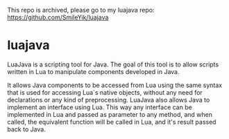 This repo is archived, please go to my luajava repo: https://github.com/SmileYik/luajava

luajava
=======

LuaJava is a scripting tool for Java. The goal of this tool is to allow scripts written in Lua to manipulate components developed in Java. 

It allows Java components to be accessed from Lua using the same syntax that is used for accessing Lua`s native objects, without any need 
for declarations or any kind of preprocessing.  LuaJava also allows Java to implement an interface using Lua. This way any interface can be
implemented in Lua and passed as parameter to any method, and when called, the equivalent function will be called in Lua, and it's result 
passed back to Java.

